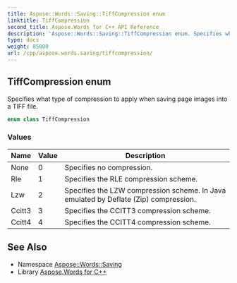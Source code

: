 ```yaml
---
title: Aspose::Words::Saving::TiffCompression enum
linktitle: TiffCompression
second_title: Aspose.Words for C++ API Reference
description: 'Aspose::Words::Saving::TiffCompression enum. Specifies what type of compression to apply when saving page images into a TIFF file in C++.'
type: docs
weight: 85000
url: /cpp/aspose.words.saving/tiffcompression/
---
```

## TiffCompression enum


Specifies what type of compression to apply when saving page images into a TIFF file.

```cpp
enum class TiffCompression
```

### Values

| Name | Value | Description |
| --- | --- | --- |
| None | 0 | Specifies no compression. |
| Rle | 1 | Specifies the RLE compression scheme. |
| Lzw | 2 | Specifies the LZW compression scheme. In Java emulated by Deflate (Zip) compression. |
| Ccitt3 | 3 | Specifies the CCITT3 compression scheme. |
| Ccitt4 | 4 | Specifies the CCITT4 compression scheme. |

## See Also

* Namespace [Aspose::Words::Saving](../)
* Library [Aspose.Words for C++](../../)
